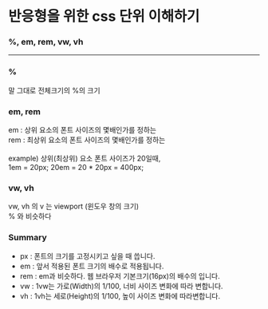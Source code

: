 # 반응형을 위한 css 단위 이해하기
### %, em, rem, vw, vh

<hr>

### %
말 그대로 전체크기의 %의 크기

### em, rem
em : 상위 요소의 폰트 사이즈의 몇배인가를 정하는 
<br>
rem : 최상위 요소의 폰트 사이즈의 몇배인가를 정하는
<br>
<br>
example) 상위(최상위) 요소 폰트 사이즈가 20일때, <br>
1em = 20px;
20em = 20 * 20px = 400px;

### vw, vh
vw, vh 의  v 는 viewport (윈도우 창의 크기)
<br>
% 와 비슷하다 


### Summary
- px : 폰트의 크기를 고정시키고 싶을 때 씁니다.
- em : 앞서 적용된 폰트 크기의 배수로 적용됩니다.
- rem : em과 비슷하다. 웹 브라우저 기본크기(16px)의 배수의 입니다.
- vw : 1vw는 가로(Width)의 1/100, 너비 사이즈 변화에 따라 변합니다.
- vh : 1vh는 세로(Height)의 1/100, 높이 사이즈 변화에 따라변합니다.